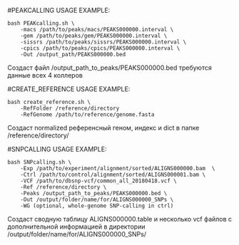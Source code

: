 #PEAKCALLING USAGE EXAMPLE:

	bash PEAKcalling.sh \
		-macs /path/to/peaks/macs/PEAKS000000.interval \
		-gem /path/to/peaks/gem/PEAKS000000.interval \
		-sissrs /path/to/peaks/sissrs/PEAKS000000.interval \
		-cpics /path/to/peaks/cpics/PEAKS000000.interval \
		-Out /output_path/PEAKS000000.bed
		
Создаст файл /output_path_to_peaks/PEAKS000000.bed
требуются данные всех 4 коллеров


#CREATE_REFERENCE USAGE EXAMPLE:

    bash create_reference.sh \
        -RefFolder /reference/directory
        -RefGenome /path/to/reference/genome.fasta
        
Создаст normalized референсный геном, индекс и dict в папке /reference/directory/

#SNPCALLING USAGE EXAMPLE:

	bash SNPcalling.sh \
		-Exp /path/to/experiment/alignment/sorted/ALIGNS000000.bam  \
		-Ctrl /path/to/control/alignment/sorted/ALIGNS000001.bam \
		-VCF /path/to/dbsnp-vcf/common_all_20180418.vcf \
		-Ref /reference/directory \
		-Peaks /output_path_to_peaks/PEAKS000000.bed \
		-Out /output/folder/name/for/ALIGNS000000_SNPs \
		-WG (optional, whole-genome SNP-calling in ctrl)
		
Создаст сводную таблицу ALIGNS000000.table и несколько vcf файлов с дополнительной информацией в директории /output/folder/name/for/ALIGNS000000_SNPs/
